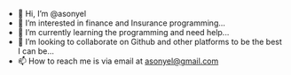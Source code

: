 - 👋 Hi, I’m @asonyel
- 👀 I’m interested in finance and Insurance programming...
- 🌱 I’m currently learning the programming and need help...
- 💞️ I’m looking to collaborate on Github and other platforms to be the best I can be...
- 📫 How to reach me is via email at asonyel@gmail.com

<!---
asonyel/asonyel is a ✨ special ✨ repository because its `README.md` (this file) appears on your GitHub profile.
You can click the Preview link to take a look at your changes.
--->
